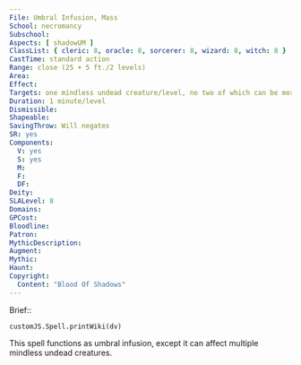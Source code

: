 ```yaml
---
File: Umbral Infusion, Mass
School: necromancy
Subschool: 
Aspects: [ shadowUM ]
ClassList: { cleric: 8, oracle: 8, sorcerer: 8, wizard: 8, witch: 8 }
CastTime: standard action
Range: close (25 + 5 ft./2 levels)
Area: 
Effect: 
Targets: one mindless undead creature/level, no two of which can be more than 30 ft. apart
Duration: 1 minute/level
Dismissible: 
Shapeable: 
SavingThrow: Will negates
SR: yes
Components:
  V: yes
  S: yes
  M: 
  F: 
  DF: 
Deity: 
SLALevel: 8
Domains: 
GPCost: 
Bloodline: 
Patron: 
MythicDescription: 
Augment: 
Mythic: 
Haunt: 
Copyright:
  Content: "Blood Of Shadows"
---
```

Brief:: 

```dataviewjs
customJS.Spell.printWiki(dv)
```

This spell functions as umbral infusion, except it can affect multiple mindless undead creatures.
